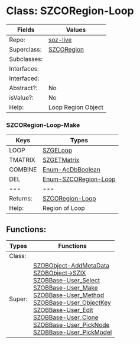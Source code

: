
# Class:	SZCORegion-Loop

| Fields | Values |
| --------- | --------- |
| Repo: | [soz-live](/repos/soz-live.html) |
| Superclass: | [SZCORegion](SZCORegion.html) |
| Subclasses: |  |
| Interfaces: |  |
| Interfaced: |  |
| Abstract?: | No |
| isValue?: | No |
| Help: | Loop Region Object |

### SZCORegion-Loop-Make

| Keys | Types |
| --------- | --------- |
| LOOP | [SZGELoop](SZGELoop.html) |
| TMATRIX | [SZGETMatrix](SZGETMatrix.html) |
| COMBINE | [Enum-AcDbBoolean](Enum-AcDbBoolean.html) |
| DEL | [Enum-SZCORegion-Loop](Enum-SZCORegion-Loop.html) |
| **---** | **---** |
| Returns: | [SZCORegion-Loop](SZCORegion-Loop.html) |
| Help: | Region of Loop |


## Functions:

| Types | Functions |
| --------- | --------- |
| Class: |  |
| Super: | [SZOBObject-AddMetaData](SZOBObject.html) <br> [SZOBObject->SZIX](SZOBObject.html) <br> [SZOBBase-User_Select](SZOBBase.html) <br> [SZOBBase-User_Make](SZOBBase.html) <br> [SZOBBase-User_Method](SZOBBase.html) <br> [SZOBBase-User_ObjectKey](SZOBBase.html) <br> [SZOBBase-User_Edit](SZOBBase.html) <br> [SZOBBase-User_Clone](SZOBBase.html) <br> [SZOBBase-User_PickNode](SZOBBase.html) <br> [SZOBBase-User_PickModel](SZOBBase.html) |


